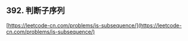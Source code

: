 **392. 判断子序列**  
---
[https://leetcode-cn.com/problems/is-subsequence/](https://leetcode-cn.com/problems/is-subsequence/)  
